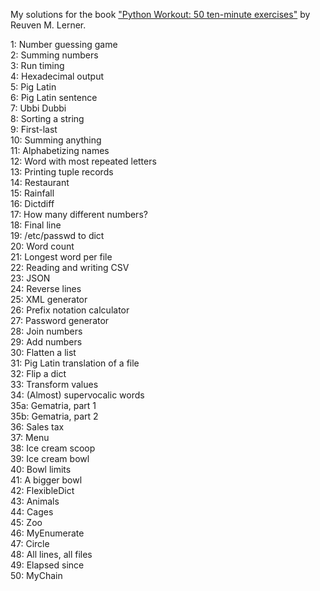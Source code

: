 My solutions for the book ["Python Workout: 50 ten-minute exercises"](https://a.co/d/6f1HYz5) by Reuven M. Lerner.

1: Number guessing game  
2: Summing numbers  
3: Run timing  
4: Hexadecimal output  
5: Pig Latin  
6: Pig Latin sentence  
7: Ubbi Dubbi  
8: Sorting a string  
9: First-last  
10: Summing anything  
11: Alphabetizing names  
12: Word with most repeated letters  
13: Printing tuple records  
14: Restaurant  
15: Rainfall  
16: Dictdiff  
17: How many different numbers?  
18: Final line  
19: /etc/passwd to dict  
20: Word count  
21: Longest word per file  
22: Reading and writing CSV  
23: JSON  
24: Reverse lines  
25: XML generator  
26: Prefix notation calculator  
27: Password generator  
28: Join numbers  
29: Add numbers  
30: Flatten a list  
31: Pig Latin translation of a file  
32: Flip a dict  
33: Transform values  
34: (Almost) supervocalic words  
35a: Gematria, part 1  
35b: Gematria, part 2  
36: Sales tax  
37: Menu  
38: Ice cream scoop  
39: Ice cream bowl  
40: Bowl limits  
41: A bigger bowl  
42: FlexibleDict  
43: Animals  
44: Cages  
45: Zoo  
46: MyEnumerate  
47: Circle  
48: All lines, all files  
49: Elapsed since  
50: MyChain
